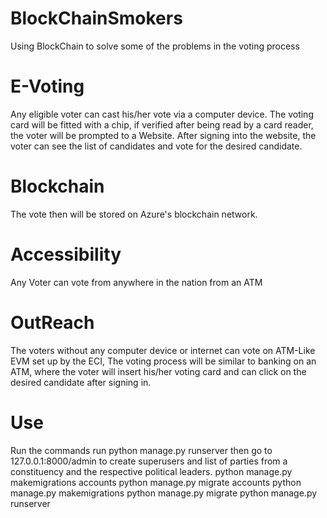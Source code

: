# BlockChainSmokers
Using BlockChain to solve some of the problems in the voting process
# E-Voting
Any eligible voter can cast his/her vote via a computer device. The voting card will be fitted with a chip, if verified after being read by a card reader, the voter will be prompted to a Website. After signing into the website, the voter can see the list of candidates and vote for the desired candidate.
# Blockchain
The vote then will be stored on Azure's blockchain network.
# Accessibility
Any Voter can vote from anywhere in the nation from an ATM
# OutReach
The voters without any computer device or internet can vote on ATM-Like EVM set up by the ECI, The voting process will be similar to banking on an ATM, where the voter will insert his/her voting card and can click on the desired candidate after signing in.
# Use
Run the commands
run python manage.py runserver
then go to 127.0.0.1:8000/admin to create superusers and list of parties from a constituency and the respective political leaders.
python manage.py makemigrations accounts
python manage.py migrate accounts
python manage.py makemigrations
python manage.py migrate
python manage.py runserver
